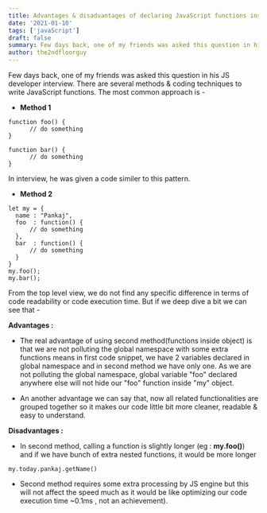 ```yaml
---
title: Advantages & disadvantages of declaring JavaScript functions inside objects.
date: '2021-01-10'
tags: ['javaScript']
draft: false
summary: Few days back, one of my friends was asked this question in his JS developer interview. There are several methods & coding techniques to write JavaScript functions.
author: the2ndfloorguy
---
```


Few days back, one of my friends was asked this question in his JS developer interview. There are several methods & coding techniques to write JavaScript functions. The most common approach is -

- **Method 1**

```
function foo() {
      // do something 
}

function bar() {
      // do something 
}
``` 

In interview, he was given a code similer to this pattern.

- **Method 2**


```
let my = {
  name : "Pankaj",
  foo  : function() {
      // do something
  },
  bar  : function() {
      // do something
  }
}
my.foo();
my.bar();
``` 

From the top level view, we do not find any specific difference in terms of code readability or code execution time. But if we deep dive a bit we can see that -

**Advantages :**

- The real advantage of using second method(functions inside object) is that we are not polluting the global namespace with some extra functions means in first code snippet, we have 2 variables declared in global namespace and in second method we have only one. As we are not polluting the global namespace, global variable "foo" declared anywhere else will not hide our "foo" function inside "my" object.

- An another advantage we can say that, now all related functionalities are grouped together so it makes our code little bit more cleaner, readable & easy to understand.

**Disadvantages :**

- In second method, calling a function is slightly longer (eg : **my.foo()**) and if we have bunch of extra nested functions, it would be more longer

```
my.today.pankaj.getName()
``` 

- Second method requires some extra processing by JS engine but this will not affect the speed much as it would be like optimizing our code execution time ~0.1ms , not an achievement).
